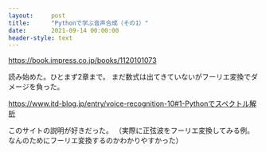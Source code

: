 ```yaml
---
layout:     post
title:      "Pythonで学ぶ音声合成（その1）"
date:       2021-09-14 00:00:00
header-style: text
---
```

<https://book.impress.co.jp/books/1120101073>

読み始めた。ひとまず2章まで。
まだ数式は出てきていないがフーリエ変換でダメージを負った。

<https://www.itd-blog.jp/entry/voice-recognition-10#1-Pythonでスペクトル解析>

このサイトの説明が好きだった。
（実際に正弦波をフーリエ変換してみる例。なんのためにフーリエ変換するのかわかりやすかった）
